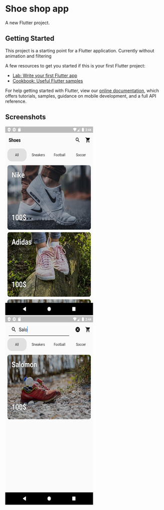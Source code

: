 # Shoe shop app

A new Flutter project.

## Getting Started

This project is a starting point for a Flutter application. Currently without animation and filtering

A few resources to get you started if this is your first Flutter project:

- [Lab: Write your first Flutter app](https://flutter.dev/docs/get-started/codelab)
- [Cookbook: Useful Flutter samples](https://flutter.dev/docs/cookbook)

For help getting started with Flutter, view our
[online documentation](https://flutter.dev/docs), which offers tutorials,
samples, guidance on mobile development, and a full API reference.

## Screenshots
<img src="https://raw.githubusercontent.com/Wonsski/Shoe-shop-app/master/screenshots/screenshot_1.png" width="280" height="600">
<br>
<img src="https://raw.githubusercontent.com/Wonsski/Shoe-shop-app/master/screenshots/screenshot_2.png" width="280" height="600">
